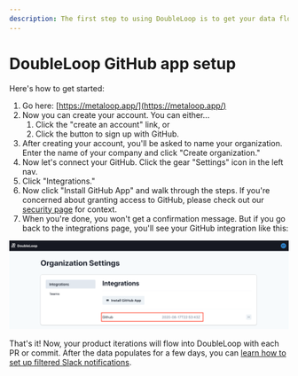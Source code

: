 ```yaml
---
description: The first step to using DoubleLoop is to get your data flowing from GitHub.
---
```


# DoubleLoop GitHub app setup

Here's how to get started:

1. Go here: [https://metaloop.app/](https://metaloop.app/)
2. Now you can create your account. You can either...
   1. Click the "create an account" link, or
   2. Click the button to sign up with GitHub.
3. After creating your account, you'll be asked to name your organization. Enter the name of your company and click "Create organization."
4. Now let's connect your GitHub. Click the gear "Settings" icon in the left nav.
5. Click "Integrations."
6. Now click "Install GitHub App" and walk through the steps. If you're concerned about granting access to GitHub, please check out our [security page](https://www.doubleloop.app/security) for context.
7. When you're done, you won't get a confirmation message. But if you go back to the integrations page, you'll see your GitHub integration like this:

![](../.gitbook/assets/screen-shot-2020-09-15-at-4.19.04-pm.png)

That's it! Now, your product iterations will flow into DoubleLoop with each PR or commit. After the data populates for a few days, you can [learn how to set up filtered Slack notifications](https://app.gitbook.com/@doubleloop/s/doubleloop/~/drafts/-MSjRHp3FpfVn0Dd7IS1/instructions/slack-setup).

